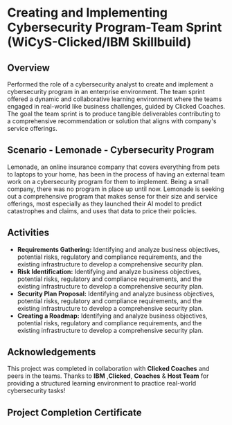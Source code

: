 # Creating and Implementing Cybersecurity Program-Team Sprint (WiCyS-Clicked/IBM Skillbuild)


## Overview
Performed the role of a cybersecurity analyst to create and implement a cybersecurity program in an enterprise environment. The team sprint offered a dynamic and collaborative learning environment where the teams engaged in real-world like business challenges, guided by Clicked Coaches. The goal the team sprint is to produce tangible deliverables contributing to a comprehensive recommendation or solution that aligns with company's service offerings.

## Scenario - Lemonade - Cybersecurity Program
Lemonade, an online insurance company that covers everything from pets to laptops to your home, has been in the process of having an external team work on a cybersecurity program for them to implement. Being a small company, there was no program in place up until now. Lemonade is seeking out a comprehensive program that makes sense for their size and service offerings, most especially as they launched their AI model to predict catastrophes and claims, and uses that data to price their policies.

## Activities 
- <b>Requirements Gathering:</b> Identifying and analyze business objectives, potential risks, regulatory and compliance requirements, and the existing infrastructure to develop a comprehensive security plan.
- <b>Risk Identification:</b> Identifying and analyze business objectives, potential risks, regulatory and compliance requirements, and the existing infrastructure to develop a comprehensive security plan.
- <b>Security Plan Proposal:</b> Identifying and analyze business objectives, potential risks, regulatory and compliance requirements, and the existing infrastructure to develop a comprehensive security plan.
- <b>Creating a Roadmap:</b> Identifying and analyze business objectives, potential risks, regulatory and compliance requirements, and the existing infrastructure to develop a comprehensive security plan.

## Acknowledgements
This project was completed in collaboration with **Clicked Coaches** and peers in the teams. Thanks to **IBM** ,**Clicked**, **Coaches** & **Host Team** for providing a structured learning environment to practice real-world cybersecurity tasks!

## Project Completion Certificate
<!--
<p align="center">
<img src="https://i.imgur.com/krRFrK5.png" height="85%" width="85%" alt="Image Analysis Dataflow"/>
</p>
-->
